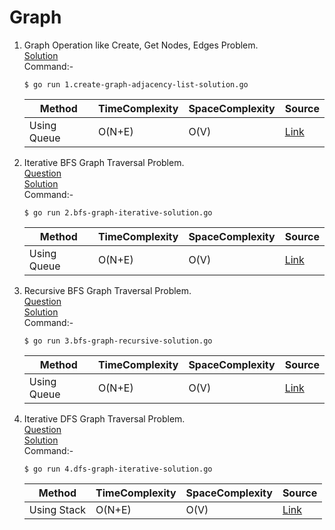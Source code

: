 # Graph
1. Graph Operation like Create, Get Nodes, Edges Problem.
   <br /> [Solution](/15.%20Graph/1.create-graph-adjacency-list-solution.go)
   <br /> Command:-
   ```shell
   $ go run 1.create-graph-adjacency-list-solution.go
   ```

   | Method | TimeComplexity | SpaceComplexity | Source |
   |---|---|---|---|
   | Using Queue | O(N+E) | O(V) | [Link](/15.%20Graph/1.create-graph-adjacency-list-solution.go) |
   
2. Iterative BFS Graph Traversal Problem.
   <br /> [Question](/15.%20Graph/docs/2.bfs-graph-iterative-question.jpg)
   <br /> [Solution](/15.%20Graph/2.bfs-graph-iterative-solution.go)
   <br /> Command:-
   ```shell
   $ go run 2.bfs-graph-iterative-solution.go
   ```

   | Method | TimeComplexity | SpaceComplexity | Source |
   |---|---|---|---|
   | Using Queue | O(N+E) | O(V) | [Link](/15.%20Graph/2.bfs-graph-iterative-solution.go) |  

3. Recursive BFS Graph Traversal Problem.
   <br /> [Question](/15.%20Graph/docs/3.bfs-graph-recursive-question.jpg)
   <br /> [Solution](/15.%20Graph/3.bfs-graph-recursive-solution.go)
   <br /> Command:-
   ```shell
   $ go run 3.bfs-graph-recursive-solution.go
   ```

   | Method | TimeComplexity | SpaceComplexity | Source |
   |---|---|---|---|
   | Using Queue | O(N+E) | O(V) | [Link](/15.%20Graph/3.bfs-graph-recursive-solution.go) |  
   
4. Iterative DFS Graph Traversal Problem.
   <br /> [Question](/15.%20Graph/docs/4.dfs-graph-iterative-question.jpg)
   <br /> [Solution](/15.%20Graph/4.dfs-graph-iterative-solution.go)
   <br /> Command:-
   ```shell
   $ go run 4.dfs-graph-iterative-solution.go
   ```

   | Method | TimeComplexity | SpaceComplexity | Source |
   |---|---|---|---|
   | Using Stack | O(N+E) | O(V) | [Link](/15.%20Graph/4.dfs-graph-iterative-solution.go) |     